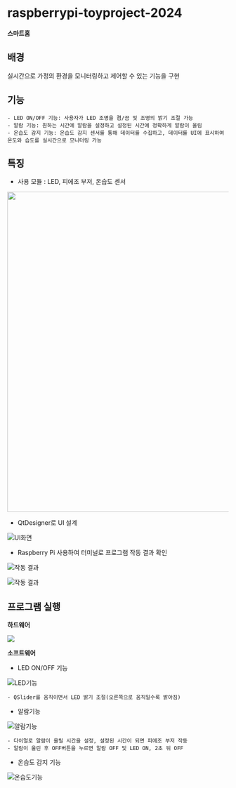# raspberrypi-toyproject-2024

**스마트홈**

## 배경
실시간으로 가정의 환경을 모니터링하고 제어할 수 있는 기능을 구현

## 기능
    - LED ON/OFF 기능: 사용자가 LED 조명을 켬/끔 및 조명의 밝기 조절 가능
    - 알람 기능: 원하는 시간에 알람을 설정하고 설정된 시간에 정확하게 알람이 울림
    - 온습도 감지 기능: 온습도 감지 센서를 통해 데이터를 수집하고, 데이터를 UI에 표시하여 온도와 습도를 실시간으로 모니터링 가능

## 특징
- 사용 모듈 : LED, 피에조 부저, 온습도 센서

<img src="https://github.com/LEUNSU/raspberrypi-toyproject-2024/blob/main/images/rb013.jpg?raw=true" width='730'>

- QtDesigner로 UI 설계 

![UI화면](https://raw.githubusercontent.com/LEUNSU/raspberrypi-toyproject-2024/main/images/rb001.png)

- Raspberry Pi 사용하여 터미널로 프로그램 작동 결과 확인

![작동 결과](https://raw.githubusercontent.com/LEUNSU/raspberrypi-toyproject-2024/main/images/rb004.png)

![작동 결과](https://raw.githubusercontent.com/LEUNSU/raspberrypi-toyproject-2024/main/images/rb006.png)


## 프로그램 실행

**하드웨어**

<img src="https://github.com/LEUNSU/raspberrypi-toyproject-2024/blob/main/images/rb010.jpg?raw=true">

**소프트웨어**

- LED ON/OFF 기능

![LED기능](https://raw.githubusercontent.com/LEUNSU/raspberrypi-toyproject-2024/main/images/rb007.png)
    
    - QSlider를 움직이면서 LED 밝기 조절(오른쪽으로 움직일수록 밝아짐)

- 알람기능

![알람기능](https://raw.githubusercontent.com/LEUNSU/raspberrypi-toyproject-2024/main/images/rb002.png)

    - 다이얼로 알람이 울릴 시간을 설정, 설정된 시간이 되면 피에조 부저 작동
    - 알람이 울린 후 OFF버튼을 누르면 알람 OFF 및 LED ON, 2초 뒤 OFF

- 온습도 감지 기능

![온습도기능](https://raw.githubusercontent.com/LEUNSU/raspberrypi-toyproject-2024/main/images/rb003.png)







